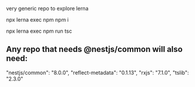 very generic repo to explore lerna

npx lerna exec npm npm i

npx lerna exec npm run tsc

## Any repo that needs @nestjs/common will also need:

"nestjs/common": "8.0.0",
"reflect-metadata": "0.1.13",
"rxjs": "7.1.0",
"tslib": "2.3.0"
